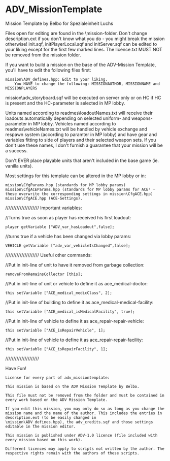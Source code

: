 # ADV_MissionTemplate
Mission Template by Belbo for Spezialeinheit Luchs

Files open for editing are found in the \mission\-folder. Don't change description.ext if you don't know what you do - you might break the mission otherwise!
init.sqf, initPlayerLocal.sqf and initServer.sqf can be edited to your liking except for the first few marked lines.
The licence.txt MUST NOT be removed from the mission folder.

If you want to build a mission on the base of the ADV-Mission Template, you'll have to edit the following files first:

	mission\ADV_defines.hpp: Edit to your liking.
		You HAVE to change the following: MISSIONAUTHOR, MISSIONNAME and MISSIONPLAYERS

mission\adv_storyboard.sqf will be executed on server only or on HC if HC is present and the HC-parameter is selected in MP lobby.

Units named according to readmes\loadoutNames.txt will receive their loadouts automatically depending on selected uniform- and weapons-parameter in MP lobby.
Vehicles named according to readmes\vehicleNames.txt will be handled by vehicle exchange and respawn system (according to paramter in MP lobby) and have gear and variables fitting to side of players and their selected weapon sets.
If you don't use these names, I don't furnish a guarantee that your mission will be a success.

Don't EVER place playable units that aren't included in the base game (ie. vanilla units).

Most settings for this template can be altered in the MP lobby or in:

	mission\CfgParams.hpp (standards for MP lobby params)
	mission\CfgACEParams.hpp (standards for MP lobby params for ACE³ - these overwrite the corresponding settings in mission\CfgACE.hpp)
	mission\CfgACE.hpp (ACE-Settings).

/////////////////////
Important variables:

//Turns true as soon as player has received his first loadout:

	player getVariable ["ADV_var_hasLoadout",false];

//turns true if a vehicle has been changed via lobby params:

	VEHICLE getVariable ["adv_var_vehicleIsChanged",false];

/////////////////////
Useful other commands:

//Put in init-line of unit to have it removed from garbage collection:

	removeFromRemainsCollector [this];

//Put in init-line of unit or vehicle to define it as ace_medical-doctor:

	this setVariable ["ACE_medical_medicClass", 2];

//Put in init-line of building to define it as ace_medical-medical-facility:

	this setVariable ["ACE_medical_isMedicalFacility", true];

//Put in init-line of vehicle to define it as ace_repair-repair-vehicle:

	this setVariable ["ACE_isRepairVehicle", 1];

//Put in init-line of vehicle to define it as ace_repair-repair-facility:

	this setVariable ["ACE_isRepairFacility", 1];

/////////////////////

Have Fun!


	License for every part of adv_missiontemplate:
	
	This mission is based on the ADV Mission Template by Belbo.

	This file must not be removed from the folder and must be contained in every work based on the ADV Mission Template.

	If you edit this mission, you may only do so as long as you change the mission name and the name of the author. This includes the entries in description.ext (to be easily changed in
	\mission\ADV_defines.hpp), the adv_credits.sqf and those settings editable in the mission editor.

	This mission is published under ADV-1.0 licence (file included with every mission based on this work).
	
	Different licences may apply to scripts not written by the author. The respective rights remain with the authors of these scripts.